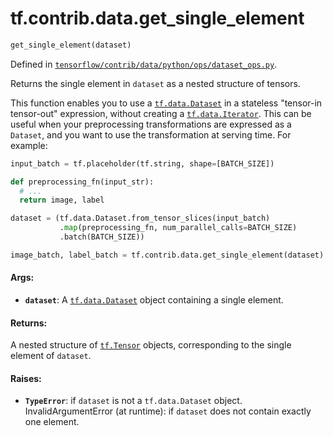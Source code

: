<div itemscope itemtype="http://developers.google.com/ReferenceObject">
<meta itemprop="name" content="tf.contrib.data.get_single_element" />
</div>

# tf.contrib.data.get_single_element

``` python
get_single_element(dataset)
```



Defined in [`tensorflow/contrib/data/python/ops/dataset_ops.py`](https://www.tensorflow.org/code/tensorflow/contrib/data/python/ops/dataset_ops.py).

Returns the single element in `dataset` as a nested structure of tensors.

This function enables you to use a [`tf.data.Dataset`](../../../tf/data/Dataset.md) in a stateless
"tensor-in tensor-out" expression, without creating a [`tf.data.Iterator`](../../../tf/data/Iterator.md).
This can be useful when your preprocessing transformations are expressed
as a `Dataset`, and you want to use the transformation at serving time.
For example:

```python
input_batch = tf.placeholder(tf.string, shape=[BATCH_SIZE])

def preprocessing_fn(input_str):
  # ...
  return image, label

dataset = (tf.data.Dataset.from_tensor_slices(input_batch)
           .map(preprocessing_fn, num_parallel_calls=BATCH_SIZE)
           .batch(BATCH_SIZE))

image_batch, label_batch = tf.contrib.data.get_single_element(dataset)
```

#### Args:

* <b>`dataset`</b>: A [`tf.data.Dataset`](../../../tf/data/Dataset.md) object containing a single element.


#### Returns:

A nested structure of [`tf.Tensor`](../../../tf/Tensor.md) objects, corresponding to the single
element of `dataset`.


#### Raises:

* <b>`TypeError`</b>: if `dataset` is not a `tf.data.Dataset` object.
  InvalidArgumentError (at runtime): if `dataset` does not contain exactly
    one element.